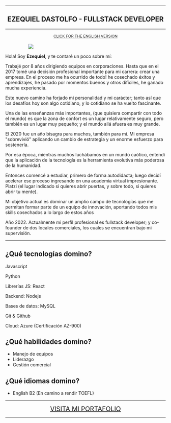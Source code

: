 
---
<h2 style="text-align:center" >EZEQUIEL DASTOLFO - FULLSTACK DEVELOPER</h2>

---

<div style="text-align: center; font-size: 12px"><a href="https://github.com/Ezequieldas/Ezequieldas.github.io/blob/main/README-EN.md" >CLICK FOR THE ENGLISH VERSION</a></div>

<br>

<div style="width: 360px; margin: 0 auto">
<img src="https://wallpapers.com/images/hd/4k-programming-keep-calm-poster-dkij2z2o9onznatz.jpg">
</div>

Hola! Soy <b>Ezequiel</b>, y te contaré un poco sobre mí:

Trabajé por 8 años dirigiendo equipos en corporaciones. Hasta que en el 2017 tomé una decisión profesional importante para mi carrera: crear una empresa. En el proceso me ha ocurrido de todo! he cosechado éxitos y aprendizajes, he pasado por momentos buenos y otros difíciles, he ganado mucha experiencia.

Este nuevo camino ha forjado mi personalidad y mi carácter; tanto así que los desafíos hoy son algo cotidiano, y lo cotidiano se ha vuelto fascinante. 

Una de las enseñanzas más importantes, (que quisiera compartir con todo el mundo) es que la zona de confort es un lugar relativamente seguro, pero también es un lugar muy pequeño; y el mundo allá afuera es muy grande.

El 2020 fue un año bisagra para muchos, también para mí. Mi empresa "sobrevivió" aplicando un cambio de estrategia y un enorme esfuerzo para sostenerla.

Por esa época, mientras muchos luchábamos en un mundo caótico, entendí que la aplicación de la tecnología es la herramienta evolutiva más poderosa de la humanidad.

Entonces comencé a estudiar, primero de forma autodidacta; luego decidí acelerar ese proceso ingresando en una academia virtual impresionante. Platzi (el lugar indicado si quieres abrir puertas, y sobre todo, si quieres abrir tu mente).

Mi objetivo actual es dominar un amplio campo de tecnologías que me permitan formar parte de un equipo de innovación, aportando todos mis skills cosechados a lo largo de estos años

Año 2022. Actualmente mi perfil profesional es fullstack developer; y co-founder de dos locales comerciales, los cuales se encuentran bajo mi supervisión.

---

¿Qué tecnologías domino? 
---



Javascript

Python

Librerías JS: React

Backend: Nodejs

Bases de datos: MySQL

Git & Github

Cloud: Azure (Certificación AZ-900)

¿Qué habilidades domino?
---

- Manejo de equipos
- Liderazgo
- Gestión comercial

¿Qué idiomas domino?
---
- English B2 (En camino a rendir TOEFL)

---

<div style="text-align: center; font-size: 20px"><a href="https://ezequieldas.github.io/" >VISITA MI PORTAFOLIO</a></div>

---


